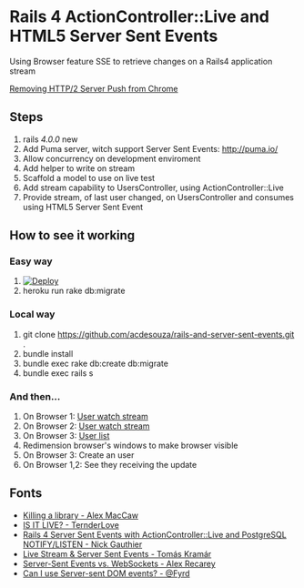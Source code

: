 # Rails 4 ActionController::Live and HTML5 Server Sent Events

Using Browser feature SSE to retrieve changes on a Rails4 application stream

[Removing HTTP/2 Server Push from Chrome](https://developer.chrome.com/blog/removing-push/)

## Steps

  1. rails _4.0.0_ new <project>
  1. Add Puma server, witch support Server Sent Events: http://puma.io/
  1. Allow concurrency on development enviroment
  1. Add helper to write on stream
  1. Scaffold a model to use on live test
  1. Add stream capability to UsersController, using ActionController::Live
  1. Provide stream, of last user changed, on UsersController and consumes using HTML5 Server Sent Event

## How to see it working

### Easy way

 1. [![Deploy](https://www.herokucdn.com/deploy/button.png)](https://heroku.com/deploy?template=https://github.com/acdesouza/rails-and-server-sent-events)
 1. heroku run rake db:migrate
 

### Local way

  1. git clone https://github.com/acdesouza/rails-and-server-sent-events.git .
  1. bundle install
  1. bundle exec rake db:create db:migrate
  1. bundle exec rails s

### And then...

  1. On Browser 1: [User watch stream](http://localhost:3000)
  1. On Browser 2: [User watch stream](http://localhost:3000)
  1. On Browser 3: [User list](http://localhost:3000/users)
  1. Redimension browser's windows to make browser visible
  1. On Browser 3: Create an user
  1. On Browser 1,2: See they receiving the update

## Fonts
  * [Killing a library - Alex MacCaw](http://blog.alexmaccaw.com/killing-a-library)
  * [IS IT LIVE? - TernderLove](http://tenderlovemaking.com/2012/07/30/is-it-live.html)
  * [Rails 4 Server Sent Events with ActionController::Live and PostgreSQL NOTIFY/LISTEN - Nick Gauthier](http://ngauthier.com/2013/02/rails-4-sse-notify-listen.html)
  * [Live Stream & Server Sent Events - Tomás Kramár](http://www.slideshare.net/tkramar/sse-14502043)
  * [Server-Sent Events vs. WebSockets - Alex Recarey](http://stackoverflow.com/a/5326159/436552)
  * [Can I use Server-sent DOM events? - @Fyrd](http://caniuse.com/eventsource)

